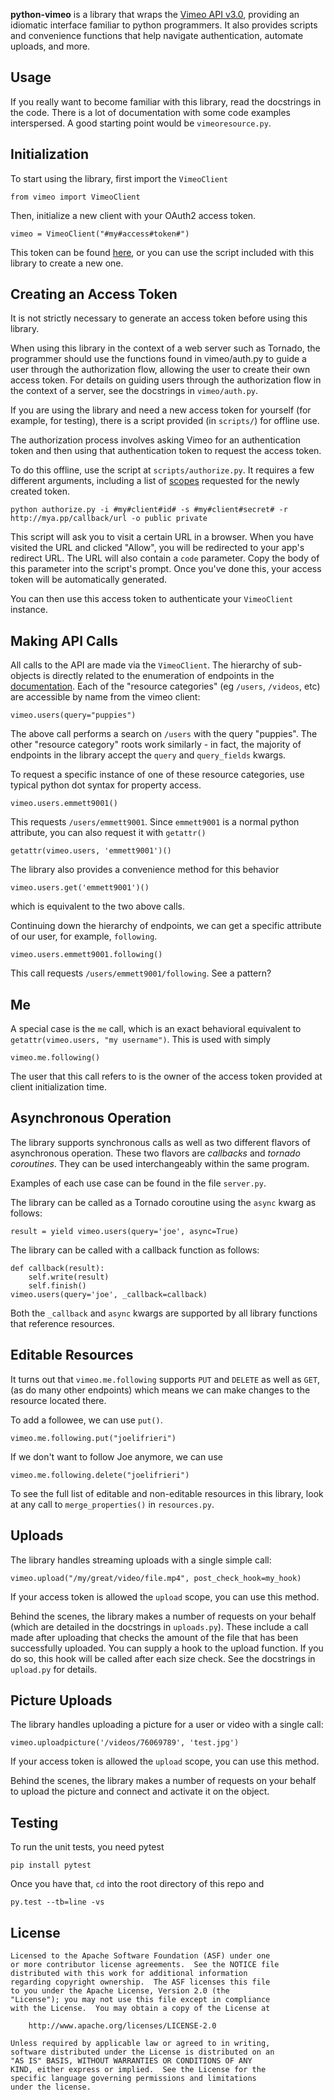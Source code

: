 **python-vimeo** is a library that wraps the
[Vimeo API v3.0](https://developer.vimeo.com/api/docs), providing
an idiomatic interface familiar to python programmers. It also
provides scripts and convenience functions that help navigate authentication,
automate uploads, and more.

Usage
-----

If you really want to become familiar with this library, read
the docstrings in the code. There is a lot of documentation with some code examples
interspersed. A good starting point would be `vimeoresource.py`.

Initialization
--------------

To start using the library, first import the `VimeoClient`

    from vimeo import VimeoClient

Then, initialize a new client with your OAuth2 access token.

    vimeo = VimeoClient("#my#access#token#")

This token can be found [here](https://developer.vimeo.com/apps), or you can
use the script included with this library to create a new one.

Creating an Access Token
------------------------

It is not strictly necessary to generate an access token before using this
library.

When using this library in the context of a web server such as Tornado, the
programmer should use the functions found in vimeo/auth.py to guide a user
through the authorization flow, allowing the user to create their own access
token. For details on guiding users through the authorization flow in the
context of a server, see the docstrings in `vimeo/auth.py`.

If you are using the library and need a new access token for yourself (for example,
for testing), there is a script provided (in `scripts/`) for offline use.

The authorization process involves asking Vimeo for an authentication token and
then using that authentication token to request the access token.

To do this offline, use the script at `scripts/authorize.py`. It requires a few
different arguments, including a list of [scopes](https://developer.vimeo.com/api/authentication#scopes)
requested for the newly created token.

    python authorize.py -i #my#client#id# -s #my#client#secret# -r http://mya.pp/callback/url -o public private

This script will ask you to visit a certain URL in a browser. When you have
visited the URL and clicked "Allow", you will be redirected to your app's
redirect URL. The URL will also contain a `code` parameter. Copy the body of
this parameter into the script's prompt. Once you've done this, your access
token will be automatically generated.

You can then use this access token to authenticate your `VimeoClient`
instance.

Making API Calls
----------------

All calls to the API are made via the `VimeoClient`. The hierarchy of
sub-objects is directly related to the enumeration of endpoints in the
[documentation](https://developer.vimeo.com/api/docs/endpoints). Each of the
"resource categories" (eg `/users`, `/videos`, etc) are accessible by name
from the vimeo client:

    vimeo.users(query="puppies")

The above call performs a search on `/users` with the query "puppies". The
other "resource category" roots work similarly - in fact, the majority of
endpoints in the library accept the `query` and `query_fields` kwargs.

To request a specific instance of one of these resource categories, use
typical python dot syntax for property access.

    vimeo.users.emmett9001()

This requests `/users/emmett9001`. Since `emmett9001` is a normal python
attribute, you can also request it with `getattr()`

    getattr(vimeo.users, 'emmett9001')()

The library also provides a convenience method for this behavior

    vimeo.users.get('emmett9001')()

which is equivalent to the two above calls.

Continuing down the hierarchy of endpoints, we can get a specific attribute of
our user, for example, `following`.

    vimeo.users.emmett9001.following()

This call requests `/users/emmett9001/following`. See a pattern?

Me
--

A special case is the `me` call, which is an exact behavioral equivalent
to `getattr(vimeo.users, "my username")`. This is used with simply

    vimeo.me.following()

The user that this call refers to is the owner of the access token provided at
client initialization time.

Asynchronous Operation
----------------------

The library supports synchronous calls as well as two different flavors of
asynchronous operation. These two flavors are *callbacks* and *tornado
coroutines*. They can be used interchangeably within the same program.

Examples of each use case can be found in the file `server.py`.

The library can be called as a Tornado coroutine using the `async` kwarg as follows:

    result = yield vimeo.users(query='joe', async=True)

The library can be called with a callback function as follows:

    def callback(result):
        self.write(result)
        self.finish()
    vimeo.users(query='joe', _callback=callback)

Both the `_callback` and `async` kwargs are supported by all library functions
that reference resources.

Editable Resources
------------------

It turns out that `vimeo.me.following` supports `PUT` and
`DELETE` as well as `GET`, (as do many other endpoints) which means we can make
changes to the resource located there.

To add a followee, we can use `put()`.

    vimeo.me.following.put("joelifrieri")

If we don't want to follow Joe anymore, we can use

    vimeo.me.following.delete("joelifrieri")

To see the full list of editable and non-editable resources in this library,
look at any call to `merge_properties()` in `resources.py`.

Uploads
-------

The library handles streaming uploads with a single simple call:

    vimeo.upload("/my/great/video/file.mp4", post_check_hook=my_hook)

If your access token is allowed the `upload` scope, you can use this method.

Behind the scenes, the library makes a number of requests on your behalf
(which are detailed in the docstrings in `uploads.py`). These include a call
made after uploading that checks the amount of the file that has been
successfully uploaded. You can supply a hook to the upload function. If you do
so, this hook will be called after each size check. See the docstrings in
`upload.py` for details.

Picture Uploads
-------

The library handles uploading a picture for a user or video with a single call:

    vimeo.uploadpicture('/videos/76069789', 'test.jpg')

If your access token is allowed the `upload` scope, you can use this method.

Behind the scenes, the library makes a number of requests on your behalf to
upload the picture and connect and activate it on the object.

Testing
-------

To run the unit tests, you need pytest

    pip install pytest

Once you have that, `cd` into the root directory of this repo and

    py.test --tb=line -vs

License
-------

    Licensed to the Apache Software Foundation (ASF) under one
    or more contributor license agreements.  See the NOTICE file
    distributed with this work for additional information
    regarding copyright ownership.  The ASF licenses this file
    to you under the Apache License, Version 2.0 (the
    "License"); you may not use this file except in compliance
    with the License.  You may obtain a copy of the License at

        http://www.apache.org/licenses/LICENSE-2.0

    Unless required by applicable law or agreed to in writing,
    software distributed under the License is distributed on an
    "AS IS" BASIS, WITHOUT WARRANTIES OR CONDITIONS OF ANY
    KIND, either express or implied.  See the License for the
    specific language governing permissions and limitations
    under the license.
